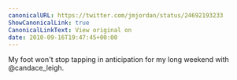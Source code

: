 ```yaml
---
canonicalURL: https://twitter.com/jmjordan/status/24692193233
ShowCanonicalLink: true
CanonicalLinkText: View original on
date: 2010-09-16T19:47:45+00:00
---
```

My foot won't stop tapping in anticipation for my long weekend with @candace_leigh.
